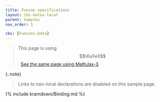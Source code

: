 ```yaml
---
title: Funcon specifications
layout: cbs-katex-local
parent: Samples
nav_order: 1

cbs: [Funcons-beta]
---
```


> This page is using $$\KaTeX$$. [See the same page using MathJax-3](../mathjax-3/Binding).

{:.note}
> Links to non-local declarations are disabled on this sample page.

{% include kramdown/Binding.md %}
